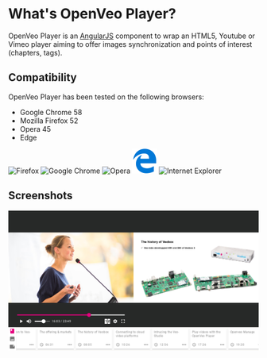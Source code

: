 # What's OpenVeo Player?

OpenVeo Player is an [AngularJS](https://angularjs.org/) component to wrap an HTML5, Youtube or Vimeo player aiming to offer images synchronization and points of interest (chapters, tags).

## Compatibility

OpenVeo Player has been tested on the following browsers:

- Google Chrome 58
- Mozilla Firefox 52
- Opera 45
- Edge

![Firefox](images/browsers/firefox.gif)
![Google Chrome](images/browsers/chrome.gif)
![Opera](images/browsers/opera.gif)
![Internet Explorer](images/browsers/edge.gif)
![Internet Explorer](images/browsers/ie.gif)

## Screenshots

![Player](images/screenshots/player.png)
